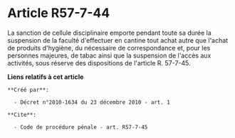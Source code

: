 # Article R57-7-44

La sanction de cellule disciplinaire emporte pendant toute sa durée la suspension de la faculté d'effectuer en cantine tout
achat autre que l'achat de produits d'hygiène, du nécessaire de correspondance et, pour les personnes majeures, de tabac
ainsi que la suspension de l'accès aux activités, sous réserve des dispositions de l'article R. 57-7-45.

**Liens relatifs à cet article**

	**Créé par**:

	  - Décret n°2010-1634 du 23 décembre 2010 - art. 1

	**Cite**:

	  - Code de procédure pénale - art. R57-7-45
